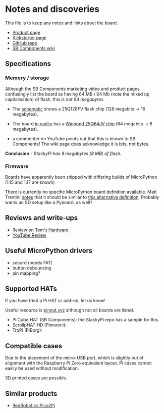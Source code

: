 # Notes and discoveries

This file is to keep any notes and links about the board.

- [Product page](https://shop.sb-components.co.uk/products/stackypi?_pos=1&_sid=7ecd982d7&_ss=r)
- [Kickstarter page](https://www.kickstarter.com/projects/1415622428/pico-zero-rp2040-pico-based-board-on-pi-zero-form-factor)
- [GitHub repo](https://github.com/sbcshop/StackyPi)
- [SB Components wiki](https://learn.sb-components.co.uk/StackyPi)

## Specifications

### Memory / storage

Although the SB Components marketing video and product pages confusingly list the board as having 64 MB / 64 Mb (note the mixed up capitalisation) of flash, this is *not 64 megabytes*.

- The [schematic](https://cdn.shopify.com/s/files/1/1217/2104/files/StackyPi-Schematic-File.pdf?v=1649228172) shows a 25Q128FV flash chip (128 megabits -> 16 megabytes).
- The board [in reality](images/flash.jpeg) has a [Winbond 25Q64JV chip](https://www.winbond.com/hq/product/code-storage-flash-memory/serial-nor-flash/?__locale=en&partNo=W25Q64JV) (64 megabits -> 8 megabytes).

- a commenter on YouTube points out that this is known to SB Components! The wiki page does acknowledge it is bits, not bytes.

**Conclusion** - *StackyPi has 8 megabytes (8 MB) of flash*.

### Firmware

Boards have apparently been shipped with differing builds of MicroPython (1.15 and 1.17 are known)

There is currently no specific MicroPython board definition available. Matt Trentini [notes](https://twitter.com/matt_trentini/status/1517484553530580992) that it should be similar to [this alternative definition](https://github.com/micropython/micropython/pull/8505). Probably wants an SD setup like a Pyboard, as well?

## Reviews and write-ups

- [Review on Tom's Hardware](https://www.tomshardware.com/reviews/sb-components-stackypi)
- [YouTube Review](https://www.youtube.com/watch?v=6nFzbBchgRI)

## Useful MicroPython drivers

- sdcard (needs FAT)
- button debouncing
- pin mapping?

## Supported HATs

If you have tried a Pi HAT or add-on, let us know!

Useful resource is [pinout.xyz](https://pinout.xyz) although not all boards are listed.

- Pi Cube HAT (SB Components): the StackyPi repo has a sample for this.
- ScrollpHAT HD (Pimoroni): 
- TroPi (PiBorg): 

## Compatible cases

Due to the placement of the micro-USB port, which is slightly out of alignment with the Raspberry Pi Zero equivalent layout, Pi cases cannot easily be used without modification.

3D printed cases are possible.

## Similar products

- [RedRobotics Pico2Pi](https://www.tindie.com/products/redrobotics/pico-2-pi-adapter-board/)

